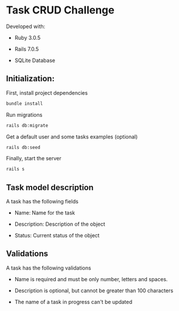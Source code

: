 # Task CRUD Challenge

Developed with:

* Ruby 3.0.5

* Rails 7.0.5

* SQLite Database

## Initialization:

First, install project dependencies

```sh
bundle install
```

Run migrations

```sh
rails db:migrate
```

Get a default user and some tasks examples (optional)
```sh
rails db:seed
```

Finally, start the server
```sh
rails s
```

## Task model description

A task has the following fields

* Name: Name for the task

* Description: Description of the object

* Status: Current status of the object

## Validations

A task has the following validations

* Name is required and must be only number, letters and spaces.

* Description is optional, but cannot be greater than 100 characters

* The name of a task in progress can't be updated